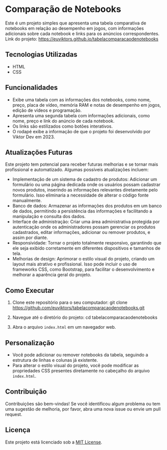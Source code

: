 # Comparação de Notebooks

Este é um projeto simples que apresenta uma tabela comparativa de notebooks em relação ao desempenho em jogos, com informações adicionais sobre cada notebook e links para os anúncios correspondentes.
Link do projeto: https://euviktors.github.io/tabelacomparacaodenotebooks
## Tecnologias Utilizadas

- HTML
- CSS

## Funcionalidades

- Exibe uma tabela com as informações dos notebooks, como nome, preço, placa de vídeo, memória RAM e notas de desempenho em jogos, edição de vídeos e programação.
- Apresenta uma segunda tabela com informações adicionais, como nome, preço e link do anúncio de cada notebook.
- Os links são estilizados como botões interativos.
- O rodapé exibe a informação de que o projeto foi desenvolvido por Viktor Dev em 2023.

## Atualizações Futuras

Este projeto tem potencial para receber futuras melhorias e se tornar mais profissional e automatizado. Algumas possíveis atualizações incluem:

- Implementação de um sistema de cadastro de produtos: Adicionar um formulário ou uma página dedicada onde os usuários possam cadastrar novos produtos, inserindo as informações relevantes diretamente pelo formulário. Isso eliminaria a necessidade de alterar o código fonte manualmente.
- Banco de dados: Armazenar as informações dos produtos em um banco de dados, permitindo a persistência das informações e facilitando a manipulação e consulta dos dados.
- Interface de administração: Criar uma área administrativa protegida por autenticação onde os administradores possam gerenciar os produtos cadastrados, editar informações, adicionar ou remover produtos, e assim por diante.
- Responsividade: Tornar o projeto totalmente responsivo, garantindo que ele seja exibido corretamente em diferentes dispositivos e tamanhos de tela.
- Melhorias de design: Aprimorar o estilo visual do projeto, criando um layout mais atrativo e profissional. Isso pode incluir o uso de frameworks CSS, como Bootstrap, para facilitar o desenvolvimento e melhorar a aparência geral do projeto.

## Como Executar

1. Clone este repositório para o seu computador:
git clone https://github.com/euviktors/tabelacomparacaodenotebooks.git

2. Navegue até o diretório do projeto:
cd tabelacomparacaodenotebooks


3. Abra o arquivo `index.html` em um navegador web.

## Personalização

- Você pode adicionar ou remover notebooks da tabela, seguindo a estrutura de linhas e colunas já existente.
- Para alterar o estilo visual do projeto, você pode modificar as propriedades CSS presentes diretamente no cabeçalho do arquivo `index.html`.

## Contribuição

Contribuições são bem-vindas! Se você identificou algum problema ou tem uma sugestão de melhoria, por favor, abra uma nova issue ou envie um pull request.

## Licença

Este projeto está licenciado sob a [MIT License](https://opensource.org/licenses/MIT).
